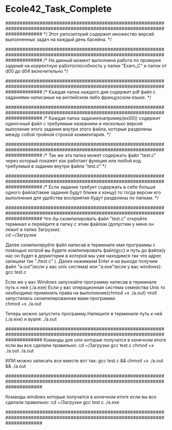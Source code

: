 # Ecole42_Task_Complete
#############################################################################################################################
*/ Этот репозиторий содержит множество версий выполненных задач на каждый день басейна. */


#############################################################################################################################
/* На данный момент выполнена работа по проверке заданий на корректную работоспособность у папки "Exam_C" и папок от d00 до d04 включительно */



#############################################################################################################################
/* Каждая папка каждого дня содержит pdf файл с заданиями написаные на английском либо французском языке. */



#############################################################################################################################
/* Каждая папка задания(например(ex00)) содержит одиночный файл с требуемым названием и несколько версий выполения этого задания внутри этого файла, которые разделены между собой тройной строкой комментария. */



#############################################################################################################################
/* Так же эта папка может содержать файл "test.c" через который покажет как работает функция или любой код требуемый в задании внутри файла "test.c" */



#############################################################################################################################
/* Если задание требует содержать в себе больше одного файла(такие задания будут ближе к концу) то тогда версии его выполнения для удобства восприятия будут разделены по папкам. */




#############################################################################################################################
Что бы скомпилировать файл "test.c" откройте терминал и перейдите в папку с этим файлом (допустим у меня он лежит в папке Загрузки):	
						cd ~/Загрузки

Далее скомпилируйте файл написав в терминале имя программы с помощью котрой вы будете компилировать файл(gcc) и путь до файла(у нас он будет в дериктории в которой мы уже находимся так что адрес запишем так "./test.c" ). Далее нажимаем Enter и на выходе получим файл "a.out"(если у вас unix система) или "a.exe"(если у вас windows):		
						gcc test.c

Если же у вас Windows запускайте программу написав в терминале путь к ней (./a.exe)
Если у вас операционная система семейства Unix то необходимо применить права на выполнение(chmod +x ./a.out) чтоб запустилась скомпилированная вами программа:		
						chmod +x ./a.out

Теперь можно запустить программу.Напишите в терминале путь к ней (./a.exe) и вуаля:	./a.out






#############################################################################################################################
Команды для unix которые получатся в конечном итоге если вы все сделали правильно:
											cd ~/Загрузки
											gcc test.c
											chmod +x ./a.out
											./a.out




ИЛИ можно записать все вместе вот так:				gcc test.c && chmod +x ./a.out && ./a.out

#############################################################################################################################





Команды windows которые получатся в конечном итоге если вы все сделали правильно:
											cd ~/Загрузки
											gcc test.c
											./a.exe


#############################################################################################################################
